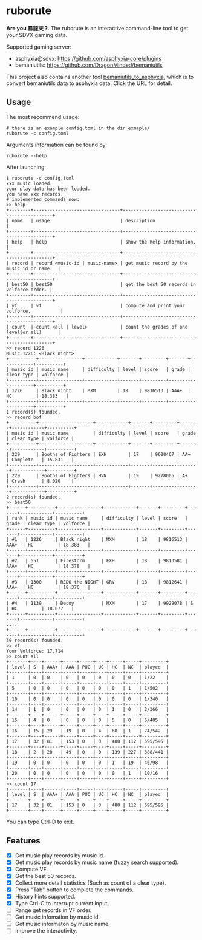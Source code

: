 # ruborute

**Are you 暴龍天 ?**. The ruborute is an interactive command-line tool to get your SDVX gaming data.

Supported gaming server:

- asphyxia@sdvx: https://github.com/asphyxia-core/plugins
- bemaniutils: https://github.com/DragonMinded/bemaniutils

This project also contains another tool [bemaniutils_to_asphyxia](./B_TO_A.md), which is to convert bemaniutils data to asphyxia data. Click the URL for detail.

## Usage

The most recommend usage:

```shell
# there is an example config.toml in the dir exmaple/
ruborute -c config.toml 
```

Arguments information can be found by:

```shell
ruborute --help
```

After launching: 

```
$ ruborute -c config.toml
xxx music loaded.
your play data has been loaded.
you have xxx records.
# implemented commands now:
>> help
+--------+--------------------------------+--------------------------------------------+
| name   | usage                          | description                                |
+--------+--------------------------------+--------------------------------------------+
| help   | help                           | show the help information.                 |
+--------+--------------------------------+--------------------------------------------+
| record | record <music-id | music-name> | get music record by the music id or name.  |
+--------+--------------------------------+--------------------------------------------+
| best50 | best50                         | get the best 50 records in volforce order. |
+--------+--------------------------------+--------------------------------------------+
| vf     | vf                             | compute and print your volforce.           |
+--------+--------------------------------+--------------------------------------------+
| count  | count <all | level>            | count the grades of one level(or all)      |
+--------+--------------------------------+--------------------------------------------+
>> record 1226
Music 1226: <Black night>
+----------+----------------+------------+-------+---------+-------+------------+----------+
| music id | music name     | difficulty | level | score   | grade | clear type | volforce |
+----------+----------------+------------+-------+---------+-------+------------+----------+
| 1226     | Black night    | MXM        | 18    | 9816513 | AAA+  | HC         | 18.383   |
+----------+----------------+------------+-------+---------+-------+------------+----------+
1 record(s) founded.
>> record bof
+----------+--------------------+------------+-------+---------+-------+------------+----------+
| music id | music name         | difficulty | level | score   | grade | clear type | volforce |
+----------+--------------------+------------+-------+---------+-------+------------+----------+
| 229      | Booths of Fighters | EXH        | 17    | 9600467 | AA+   | Complete   | 15.831   |
+----------+--------------------+------------+-------+---------+-------+------------+----------+
| 229      | Booths of Fighters | HVN        | 19    | 9278005 | A+    | Crash      | 8.020    |
+----------+--------------------+------------+-------+---------+-------+------------+----------+
2 record(s) founded.
>> best50
+------+----------+----------------+------------+-------+---------+-------+------------+----------+
| rank | music id | music name     | difficulty | level | score   | grade | clear type | volforce |
+------+----------+----------------+------------+-------+---------+-------+------------+----------+
| #1   | 1226     | Black night    | MXM        | 18    | 9816513 | AAA+  | HC         | 18.383   |
+------+----------+----------------+------------+-------+---------+-------+------------+----------+
| #2   | 551      | Firestorm      | EXH        | 18    | 9813581 | AAA+  | HC         | 18.378   |
+------+----------+----------------+------------+-------+---------+-------+------------+----------+
| #3   | 1300     | REDO the NIGHT | GRV        | 18    | 9812641 | AAA+  | HC         | 18.376   |
+------+----------+----------------+------------+-------+---------+-------+------------+----------+
| #4   | 1139     | Decoy          | MXM        | 17    | 9929078 | S     | HC         | 18.077   |
+------+----------+----------------+------------+-------+---------+-------+------------+----------+
....
+------+----------+----------------+------------+-------+---------+-------+------------+----------+
50 record(s) founded.
>> vf
Your Volforce: 17.714
>> count all
+-------+----+------+-----+-----+----+-----+-----+---------+
| level | S  | AAA+ | AAA | PUC | UC | HC  | NC  | played  |
+-------+----+------+-----+-----+----+-----+-----+---------+
| 1     | 0  | 0    | 0   | 0   | 0  | 0   | 0   | 1/22    |
+-------+----+------+-----+-----+----+-----+-----+---------+
| 5     | 0  | 0    | 0   | 0   | 0  | 0   | 1   | 1/502   |
+-------+----+------+-----+-----+----+-----+-----+---------+
| 10    | 0  | 0    | 0   | 0   | 0  | 0   | 0   | 1/340   |
+-------+----+------+-----+-----+----+-----+-----+---------+
| 14    | 1  | 0    | 0   | 0   | 0  | 1   | 0   | 2/366   |
+-------+----+------+-----+-----+----+-----+-----+---------+
| 15    | 4  | 0    | 0   | 0   | 0  | 5   | 0   | 5/405   |
+-------+----+------+-----+-----+----+-----+-----+---------+
| 16    | 15 | 29   | 19  | 0   | 4  | 68  | 1   | 74/542  |
+-------+----+------+-----+-----+----+-----+-----+---------+
| 17    | 32 | 81   | 153 | 0   | 3  | 480 | 112 | 595/595 |
+-------+----+------+-----+-----+----+-----+-----+---------+
| 18    | 2  | 20   | 49  | 0   | 0  | 139 | 227 | 388/441 |
+-------+----+------+-----+-----+----+-----+-----+---------+
| 19    | 0  | 0    | 0   | 0   | 0  | 1   | 19  | 46/98   |
+-------+----+------+-----+-----+----+-----+-----+---------+
| 20    | 0  | 0    | 0   | 0   | 0  | 0   | 1   | 10/16   |
+-------+----+------+-----+-----+----+-----+-----+---------+
>> count 17
+-------+----+------+-----+-----+----+-----+-----+---------+
| level | S  | AAA+ | AAA | PUC | UC | HC  | NC  | played  |
+-------+----+------+-----+-----+----+-----+-----+---------+
| 17    | 32 | 81   | 153 | 0   | 3  | 480 | 112 | 595/595 |
+-------+----+------+-----+-----+----+-----+-----+---------+
```

You can type Ctrl-D to exit.

## Features

- [x] Get music play records by music id.
- [x] Get music play records by music name (fuzzy search supported).
- [x] Compute VF.
- [x] Get the best 50 records.
- [x] Collect more detail statistics (Such as count of a clear type).
- [x] Press "Tab" button to complete the commands.
- [x] History hints supported.
- [x] Type Ctrl-C to interrupt current input.
- [ ] Range get records in VF order.
- [ ] Get music infomation by music id.
- [ ] Get music informaton by music name.
- [ ] Improve the interactivity.

